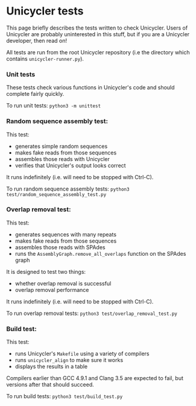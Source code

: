 # Unicycler tests

This page briefly describes the tests written to check Unicycler. Users of Unicycler are probably uninterested in this stuff, but if you are a Unicycler developer, then read on!

All tests are run from the root Unicycler repository (i.e the directory which contains `unicycler-runner.py`).


### Unit tests

These tests check various functions in Unicycler's code and should complete fairly quickly.

To run unit tests:
`python3 -m unittest`


### Random sequence assembly test:

This test:
* generates simple random sequences
* makes fake reads from those sequences
* assembles those reads with Unicycler
* verifies that Unicycler's output looks correct

It runs indefinitely (i.e. will need to be stopped with Ctrl-C).

To run random sequence assembly tests:
`python3 test/random_sequence_assembly_test.py`


### Overlap removal test:

This test:
* generates sequences with many repeats
* makes fake reads from those sequences
* assembles those reads with SPAdes
* runs the `AssemblyGraph.remove_all_overlaps` function on the SPAdes graph

It is designed to test two things:
* whether overlap removal is successful
* overlap removal performance

It runs indefinitely (i.e. will need to be stopped with Ctrl-C).

To run overlap removal tests:
`python3 test/overlap_removal_test.py`


### Build test:

This test:
* runs Unicycler's `Makefile` using a variety of compilers
* runs `unicycler_align` to make sure it works
* displays the results in a table

Compilers earlier than GCC 4.9.1 and Clang 3.5 are expected to fail, but versions after that should succeed.

To run build tests:
`python3 test/build_test.py`
